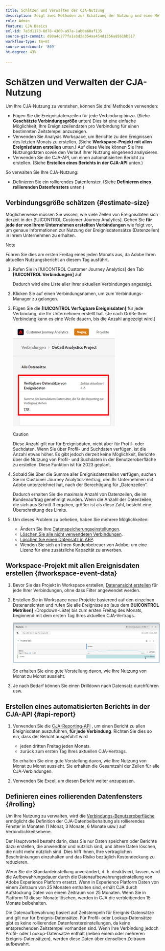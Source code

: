```yaml
---
title: Schätzen und Verwalten der CJA-Nutzung
description: Zeigt zwei Methoden zur Schätzung der Nutzung und eine Methode zu ihrer Verwaltung an.
role: Admin
feature: CJA Basics
exl-id: 7a5d1173-8d78-4360-a97a-1ab0a60af135
source-git-commit: d80a4c277fa1ebd2a354aa454d1356a8561bb517
workflow-type: tm+mt
source-wordcount: '809'
ht-degree: 43%

---
```


# Schätzen und Verwalten der CJA-Nutzung

Um Ihre CJA-Nutzung zu verstehen, können Sie drei Methoden verwenden:

* Fügen Sie die Ereignisdatenzeilen für jede Verbindung hinzu. (Siehe **Geschätzte Verbindungsgröße** unten) Dies ist eine einfache Möglichkeit, Ihre Ereigniszeilendaten pro Verbindung für einen bestimmten Zeitstempel anzuzeigen.
* Verwenden Sie Analysis Workspace, um Berichte zu den Ereignissen des letzten Monats zu erstellen. (Siehe **Workspace-Projekt mit allen Ereignisdaten erstellen** unten.) Auf diese Weise können Sie Ihre Nutzungsdaten sowie den Verlauf Ihrer Nutzung eingehend analysieren.
* Verwenden Sie die CJA-API, um einen automatisierten Bericht zu erstellen. (Siehe **Erstellen eines Berichts in der CJA-API** unten.)

So verwalten Sie Ihre CJA-Nutzung:

* Definieren Sie ein rollierendes Datenfenster. (Siehe **Definieren eines rollierenden Datenfensters** unten.)

## Verbindungsgröße schätzen {#estimate-size}

Möglicherweise müssen Sie wissen, wie viele Zeilen von Ereignisdaten sich derzeit in der [!UICONTROL Customer Journey Analytics]. Gehen Sie **für jede der von Ihrem Unternehmen erstellten Verbindungen** wie folgt vor, um genaue Informationen zur Nutzung der Ereignisdatensätze (Datenzeilen) in Ihrem Unternehmen zu erhalten.

>[!NOTE]
>
>Führen Sie dies am ersten Freitag eines jeden Monats aus, da Adobe Ihren aktuellen Nutzungsbericht an diesem Tag ausführt.

1. Rufen Sie in [!UICONTROL Customer Journey Analytics] den Tab **[!UICONTROL Verbindungen]** auf.

   Dadurch wird eine Liste aller Ihrer aktuellen Verbindungen angezeigt.

1. Klicken Sie auf einen Verbindungsnamen, um zum Verbindungs-Manager zu gelangen.

1. Fügen Sie die **[!UICONTROL Verfügbare Ereignisdaten]** für jede Verbindung, die Ihr Unternehmen erstellt hat. (Je nach Größe Ihrer Verbindung kann es eine Weile dauern, bis die Anzahl angezeigt wird.)

   ![Ereignisdaten](assets/event-data.png)

   >[!CAUTION]
   >
   >   Diese Anzahl gilt nur für Ereignisdaten, nicht aber für Profil- oder Suchdaten. Wenn Sie über Profil- und Suchdaten verfügen, ist die Anzahl etwas höher. Es gibt jedoch derzeit keine Möglichkeit, Berichte über die Nutzung von Profil- und Suchdaten in der Benutzeroberfläche zu erstellen. Diese Funktion ist für 2023 geplant.

1. Sobald Sie über die Summe aller Ereignisdatenzeilen verfügen, suchen Sie im Customer Journey Analytics-Vertrag, den Ihr Unternehmen mit Adobe unterzeichnet hat, nach der Berechtigung für „Datenzeilen“.

   Dadurch erhalten Sie die maximale Anzahl von Datenzeilen, die im Kundenauftrag genehmigt wurden. Wenn die Anzahl der Datenzeilen, die sich aus Schritt 3 ergaben, größer ist als diese Zahl, besteht eine Überschreitung des Limits.

1. Um dieses Problem zu beheben, haben Sie mehrere Möglichkeiten:

   * Ändern Sie Ihre [Datenspeicherungseinstellungen](https://experienceleague.adobe.com/docs/analytics-platform/using/cja-connections/manage-connections.html?lang=de#set-rolling-window-for-connection-data-retention).
   * [Löschen Sie alle nicht verwendeten Verbindungen](https://experienceleague.adobe.com/docs/analytics-platform/using/cja-overview/cja-faq.html?lang=de#implications-of-deleting-data-components).
   * [Löschen Sie einen Datensatz in AEP](https://experienceleague.adobe.com/docs/analytics-platform/using/cja-overview/cja-faq.html?lang=de#implications-of-deleting-data-components).
   * Wenden Sie sich an Ihren Kundenbetreuer von Adobe, um eine Lizenz für eine zusätzliche Kapazität zu erwerben.

## Workspace-Projekt mit allen Ereignisdaten erstellen {#workspace-event-data}

1. Bevor Sie das Projekt in Workspace erstellen, [Datenansicht erstellen](/help/data-views/create-dataview.md) für jede Ihrer Verbindungen, ohne dass Filter angewendet werden.

1. Erstellen Sie in Workspace neue Projekte basierend auf den einzelnen Datenansichten und rufen Sie alle Ereignisse ab (aus dem **[!UICONTROL Metriken]** -Dropdown-Liste) bis zum ersten Freitag des Monats, beginnend mit dem ersten Tag Ihres aktuellen CJA-Vertrags.

   ![Ereignisse](assets/events-usage.png)

   So erhalten Sie eine gute Vorstellung davon, wie Ihre Nutzung von Monat zu Monat aussieht.

1. Je nach Bedarf können Sie einen Drilldown nach Datensatz durchführen usw.


## Erstellen eines automatisierten Berichts in der CJA-API {#api-report}

1. Verwenden Sie die [CJA-Reporting-API](https://developer.adobe.com/cja-apis/docs/api/#tag/Reporting-API) , um einen Bericht zu allen Ereignisdaten auszuführen, **für jede Verbindung**. Richten Sie dies so ein, dass der Bericht ausgeführt wird

   * jeden dritten Freitag jeden Monats.
   * zurück zum ersten Tag Ihres aktuellen CJA-Vertrags.

   So erhalten Sie eine gute Vorstellung davon, wie Ihre Nutzung von Monat zu Monat aussieht. Sie erhalten die Gesamtzahl der Zeilen für alle CJA-Verbindungen.

1. Verwenden Sie Excel, um diesen Bericht weiter anzupassen.

## Definieren eines rollierenden Datenfensters {#rolling}

Um Ihre Nutzung zu verwalten, wird die [Verbindungs-Benutzeroberfläche](/help/connections/create-connection.md) ermöglicht die Definition der CJA-Datenbeibehaltung als rollierendes Fenster in Monaten (1 Monat, 3 Monate, 6 Monate usw.) auf Verbindlichkeitsebene.

Der Hauptvorteil besteht darin, dass Sie nur Daten speichern oder Berichte dazu erstellen, die anwendbar und nützlich sind, und ältere Daten löschen, die nicht mehr nützlich sind. Dies hilft Ihnen, Ihre vertraglichen Beschränkungen einzuhalten und das Risiko bezüglich Kostendeckung zu reduzieren.

Wenn Sie die Standardeinstellung unverändert, d. h. deaktiviert, lassen, wird die Aufbewahrungsdauer durch die Datenaufbewahrungseinstellung von Adobe Experience Platform ersetzt. Wenn in Experience Platform Daten von einem Zeitraum von 25 Monaten enthalten sind, erhält CJA durch Aufstockung Daten von einem Zeitraum von 25 Monaten. Wenn Sie in Platform 10 dieser Monate löschen, werden in CJA die verbleibenden 15 Monate beibehalten.

Die Datenaufbewahrung basiert auf Zeitstempeln für Ereignis-Datensätze und gilt nur für Ereignis-Datensätze. Für Profil- oder Lookup-Datensätze gibt es keine rollierenden Datenfenstereinstellungen, da keine entsprechenden Zeitstempel vorhanden sind. Wenn Ihre Verbindung jedoch Profil- oder Lookup-Datensätze enthält (neben einem oder mehreren Ereignis-Datensätzen), werden diese Daten über denselben Zeitraum aufbewahrt.


